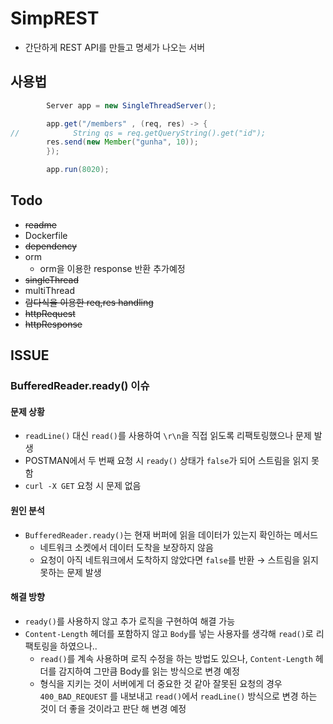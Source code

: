 # SimpREST

- 간단하게 REST API를 만들고 명세가 나오는 서버

## 사용법

```java
        Server app = new SingleThreadServer();

        app.get("/members" , (req, res) -> {
//            String qs = req.getQueryString().get("id");
        res.send(new Member("gunha", 10));
        });

        app.run(8020);
```

## Todo

- ~~readme~~
- Dockerfile 
- ~~dependency~~
- orm
  - orm을 이용한 response 반환 추가예정
- ~~singleThread~~
- multiThread
- ~~람다식을 이용한 req,res handling~~
- ~~httpRequest~~
- ~~httpResponse~~

## ISSUE

### BufferedReader.ready() 이슈

#### 문제 상황
- `readLine()` 대신 `read()`를 사용하여 `\r\n`을 직접 읽도록 리팩토링했으나 문제 발생
- POSTMAN에서 두 번째 요청 시 `ready()` 상태가 `false`가 되어 스트림을 읽지 못함
- `curl -X GET` 요청 시 문제 없음

#### 원인 분석
- `BufferedReader.ready()`는 현재 버퍼에 읽을 데이터가 있는지 확인하는 메서드
  - 네트워크 소켓에서 데이터 도착을 보장하지 않음
  - 요청이 아직 네트워크에서 도착하지 않았다면 `false`를 반환 → 스트림을 읽지 못하는 문제 발생

#### 해결 방향
- `ready()`를 사용하지 않고 추가 로직을 구현하여 해결 가능
- `Content-Length` 헤더를 포함하지 않고 `Body`를 넣는 사용자를 생각해 `read()`로 리팩토링을 하였으나..
  - `read()`를 계속 사용하며 로직 수정을 하는 방법도 있으나, `Content-Length` 헤더를 감지하여 그만큼 Body를 읽는 방식으로 변경 예정
  - 형식을 지키는 것이 서버에게 더 중요한 것 같아 잘못된 요청의 경우 `400_BAD_REQUEST` 를 내보내고 `read()`에서  `readLine()` 방식으로 변경 하는 것이 더 좋을 것이라고 판단 해 변경 예정
